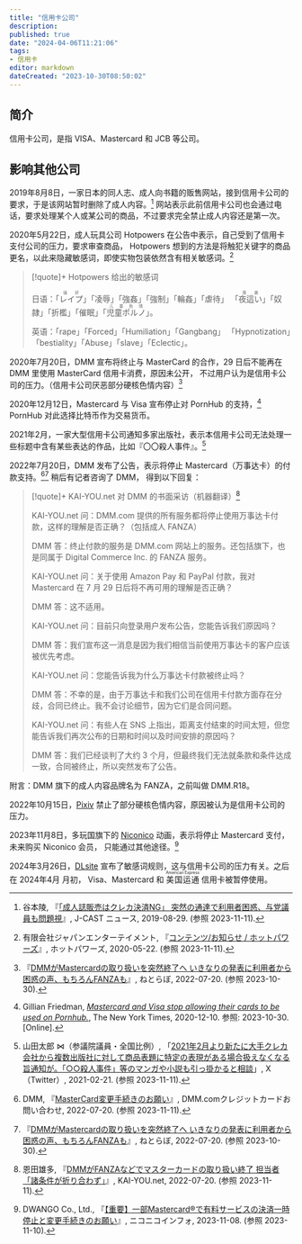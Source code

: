 ```yaml
---
title: "信用卡公司"
description:
published: true
date: "2024-04-06T11:21:06"
tags:
- 信用卡
editor: markdown
dateCreated: "2023-10-30T08:50:02"
---
```


## 简介

信用卡公司，是指 VISA、Mastercard 和 JCB 等公司。

## 影响其他公司

2019年8月8日，一家日本的同人志、成人向书籍的贩售网站，接到信用卡公司的要求，于是该网站暂时删除了成人内容。[^66242] 网站表示此前信用卡公司也会通过电话，要求处理某个人或某公司的商品，不过要求完全禁止成人内容还是第一次。

[^66242]: 谷本陵, 『[「成人誌販売はクレカ決済NG」 突然の通達で利用者困惑、与党議員も問題視](https://web.archive.org/web/20220622144443/https://www.j-cast.com/2019/08/29366242.html?p=all)』, J-CAST ニュース, 2019-08-29. (参照 2023-11-11).

2020年5月22日，成人玩具公司 Hotpowers 在公告中表示，自己受到了信用卡支付公司的压力，要求审查商品，
Hotpowers 想到的方法是将触犯关键字的商品更名，以此来隐藏敏感词，即使实物包装依然含有相关敏感词。[^62828]

[^62828]: 有限会社ジャパンエンターテイメント, 『[コンテンツ/お知らせ / ホットパワーズ](https://web.archive.org/web/20230605062828/https://www.hotpowers.jp/ec/contents/openotice.php)』, ホットパワーズ, 2020-05-22. (参照 2023-11-11).

> [!quote]+ Hotpowers 给出的敏感词
>
> 日语：「<ruby>レイプ<rt>强奸</rt></ruby>」「凌辱」「強姦」「強制」「輪姦」「虐待」
> 「<ruby>夜這い<rt>夜袭</rt></ruby>」「奴隷」「折檻」「催眠」「<ruby>児童ポルノ<rt>儿童色情</rt></ruby>」。
>
> 英语：「rape」「Forced」「Humiliation」「Gangbang」 「Hypnotization」「bestiality」「Abuse」「slave」「Eclectic」。

2020年7月20日，DMM 宣布将终止与 MasterCard 的合作，29 日后不能再在 DMM 里使用 MasterCard 信用卡消费，原因未公开，
不过用户认为是信用卡公司的压力。（信用卡公司厌恶部分硬核色情内容）[^ws177]

[^ws177]: 『[DMMがMastercardの取り扱いを突然終了へ いきなりの発表に利用者から困惑の声、もちろんFANZAも](https://web.archive.org/web/20221226151028/https://nlab.itmedia.co.jp/nl/articles/2207/20/news177.html)』, ねとらぼ, 2022-07-20. (参照 2023-10-30).

2020年12月12日，Mastercard 与 Visa 宣布停止对 PornHub 的支持，[^22510] PornHub 对此选择比特币作为交易货币。

[^22510]: Gillian Friedman, _[Mastercard and Visa stop allowing their cards to be used on Pornhub.](https://web.archive.org/web/20230906122510/https://www.nytimes.com/2020/12/10/business/visa-mastercard-block-pornhub.html)_, The New York Times, 2020-12-10. 参照: 2023-10-30. [Online].

2021年2月，一家大型信用卡公司通知多家出版社，表示本信用卡公司无法处理一些标题中含有某些表达的作品，比如『〇〇殺人事件』。[^70944]

[^70944]: 山田太郎 ⋈（参議院議員・全国比例）, 「[2021年2月より新たに大手クレカ会社から複数出版社に対して商品表題に特定の表現がある場合扱えなくなる旨通知が。「○○殺人事件」等のマンガや小説も引っ掛かると相談](https://web.archive.org/web/20230519211655/https://twitter.com/yamadataro43/status/1363303194453970944)」, X（Twitter）, 2021-02-21. (参照 2023-11-11).

2022年7月20日，DMM 发布了公告，表示将停止 Mastercard（万事达卡）的付款支持。[^84657][^ws177] 稍后有记者咨询了 DMM，
得到以下回复：

[^84657]: DMM, 『[MasterCard変更手続きのお願い](https://web.archive.org/web/20220720084657/https://special.dmm.com/help/card/)』, DMM.comクレジットカードお問い合わせ, 2022-07-20. (参照 2023-11-11).

[^ws177]: ねとらぼ, 『[DMMがMastercardの取り扱いを突然終了へ いきなりの発表に利用者から困惑の声、もちろんFANZAも](https://web.archive.org/web/20221226151028/https://nlab.itmedia.co.jp/nl/articles/2207/20/news177.html)』, ねとらぼ, 2022-07-20. (参照 2023-11-11).

> [!quote]+ KAI-YOU.net 对 DMM 的书面采访（机器翻译）[^84258]
>
> KAI-YOU.net 问：DMM.com 提供的所有服务都将停止使用万事达卡付款，这样的理解是否正确？（包括成人 FANZA）
>
> DMM 答：终止付款的服务是 DMM.com 网站上的服务。还包括旗下，也是同属于 Digital Commerce Inc. 的 FANZA 服务。
>
> KAI-YOU.net 问：关于使用 Amazon Pay 和 PayPal 付款，我对 Mastercard 在 7 月 29 日后将不再可用的理解是否正确？
>
> DMM 答：这不适用。
>
> KAI-YOU.net 问：目前只向登录用户发布公告，您能告诉我们原因吗？
>
> DMM 答：我们宣布这一消息是因为我们相信当前使用万事达卡的客户应该被优先考虑。
>
> KAI-YOU.net 问：您能告诉我为什么万事达卡付款被终止吗？
>
> DMM 答：不幸的是，由于万事达卡和我们公司在信用卡付款方面存在分歧，合同已终止。我不会讨论细节，因为它们是合同问题。
>
> KAI-YOU.net 问：有些人在 SNS 上指出，距离支付结束的时间太短，但您能告诉我们再次公布的日期和时间以及时间安排的原因吗？
>
> DMM 答：我们已经谈判了大约 3 个月，但最终我们无法就条款和条件达成一致，合同被终止，所以突然发布了公告。

[^84258]: 恩田雄多, 『[DMMがFANZAなどでマスターカードの取り扱い終了 担当者「諸条件が折り合わず」](https://web.archive.org/web/20231015051416/https://kai-you.net/article/84258/page/2)』, KAI-YOU.net, 2022-07-20. (参照 2023-11-11).

附言：DMM 旗下的成人内容品牌名为 FANZA，之前叫做 DMM.R18。

2022年10月15日，[Pixiv](/company/pixiv.md) 禁止了部分硬核色情内容，原因被认为是信用卡公司的压力。


2023年11月8日，多玩国旗下的 [Niconico](/website/Niconico.md) 动画，表示将停止 Mastercard 支付，未来购买 Niconico 会员，
只能通过其他途径。[^07309]

[^07309]: DWANGO Co., Ltd., 『[【重要】一部Mastercard®で有料サービスの決済一時停止と変更手続きのお願い](https://web.archive.org/web/20231109115504/https://blog.nicovideo.jp/niconews/207309.html)』, ニコニコインフォ, 2023-11-08. (参照 2023-11-10).

2024年3月26日，[DLsite](/website/DLsite.md) 宣布了敏感词规则，这与信用卡公司的压力有关。之后在 2024年4月 月初，
Visa、Mastercard 和 <ruby>美国运通<rt>American Express</rt></ruby> 信用卡被暂停使用。
